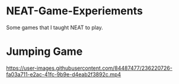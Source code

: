 # NEAT-Game-Experiements
Some games that I taught NEAT to play.
# Jumping Game
https://user-images.githubusercontent.com/84487477/236220726-fa03a711-e2ac-41fc-9b9e-d4eab2f3892c.mp4

